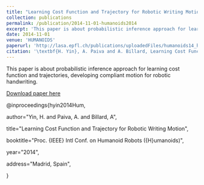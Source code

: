 ```yaml
---
title: "Learning Cost Function and Trajectory for Robotic Writing Motion"
collection: publications
permalink: /publication/2014-11-01-humanoids2014
excerpt: 'This paper is about probabilistic inference approach for learning cost function and trajectories, developing compliant motion for robotic handwriting.'
date: 2014-11-01
venue: 'HUMANOIDS'
paperurl: 'http://lasa.epfl.ch/publications/uploadedFiles/humanoids14_hyin_final.pdf'
citation: '\textbf{H. Yin}, A. Paiva and A. Billard, Learning Cost Function and Trajectory for Robotic Writing Motion, In Proceedings of the IEEE-RAS International Conference on Humanoid Robots (HUMANOIDS), Madrid, Spain, 2014'
---
```

This paper is about probabilistic inference approach for learning cost function and trajectories, developing compliant motion for robotic handwriting.

[Download paper here](http://lasa.epfl.ch/publications/uploadedFiles/humanoids14_hyin_final.pdf)


@inproceedings{hyin2014Hum,

author="Yin, H. and Paiva, A. and Billard, A",

title="Learning Cost Function and Trajectory for Robotic Writing Motion",

booktitle="Proc. {IEEE} Intl Conf. on Humanoid Robots ({H}umanoids)",

year="2014",

address="Madrid, Spain",

}
